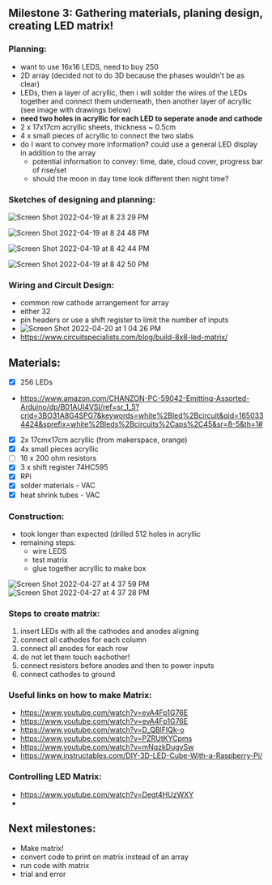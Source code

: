 ## Milestone 3: Gathering materials, planing design, creating LED matrix!

### Planning:
- want to use 16x16 LEDS, need to buy 250
- 2D array (decided not to do 3D because the phases wouldn't be as clear)
- LEDs, then a layer of acryllic, then i will solder the wires of the LEDs together and connect them underneath, then another layer of acryllic (see image with drawings below)
- **need two holes in acryllic for each LED to seperate anode and cathode**
- 2 x 17x17cm acryllic sheets, thickness ~ 0.5cm
- 4 x small pieces of acryllic to connect the two slabs
- do I want to convey more information? could use a general LED display in addition to the array
  - potential information to convey: time, date, cloud cover, progress bar of rise/set
  - should the moon in day time look different then night time? 

### Sketches of designing and planning:
![Screen Shot 2022-04-19 at 8 23 29 PM](https://user-images.githubusercontent.com/70282901/164122206-c68a99d2-93f6-48f1-9eee-2c880a8b4bde.png)

![Screen Shot 2022-04-19 at 8 24 48 PM](https://user-images.githubusercontent.com/70282901/164122238-694736f5-4fba-4b36-91d4-1c730efdcca4.png)

![Screen Shot 2022-04-19 at 8 42 44 PM](https://user-images.githubusercontent.com/70282901/164124306-cd694c0c-039f-415d-a257-c768a604167b.png)

![Screen Shot 2022-04-19 at 8 42 50 PM](https://user-images.githubusercontent.com/70282901/164124550-4b2bb5a6-9314-42b7-82aa-74c642da7260.png)

### Wiring and Circuit Design:
- common row cathode arrangement for array
- either 32
-  pin headers or use a shift register to limit the number of inputs
- ![Screen Shot 2022-04-20 at 1 04 26 PM](https://user-images.githubusercontent.com/70282901/164284852-e76cdb62-9827-488d-9f32-48a5ff859862.png)
- https://www.circuitspecialists.com/blog/build-8x8-led-matrix/

## Materials:
- [x] 256 LEDs
- https://www.amazon.com/CHANZON-PC-59042-Emitting-Assorted-Arduino/dp/B01AUI4VSI/ref=sr_1_5?crid=3BO31A8G4SPG7&keywords=white%2Bled%2Bcircuit&qid=1650334424&sprefix=white%2Bleds%2Bcircuits%2Caps%2C45&sr=8-5&th=1#
- [x] 2x 17cmx17cm acryllic (from makerspace, orange)
- [x] 4x small pieces acryllic
- [ ] 16 x 200 ohm resistors
- [x] 3 x shift register 74HC595
- [x] RPi
- [x] solder materials - VAC
- [x] heat shrink tubes - VAC

### Construction:
- took longer than expected (drilled 512 holes in acryllic
- remaining steps:
  - wire LEDS
  - test matrix
  - glue together acryllic to make box

![Screen Shot 2022-04-27 at 4 37 59 PM](https://user-images.githubusercontent.com/70282901/165626834-92047d3e-eb11-4dad-a853-926f25813961.png)
![Screen Shot 2022-04-27 at 4 37 28 PM](https://user-images.githubusercontent.com/70282901/165626839-e892120c-ef78-4b98-a04a-0bc77cd4d45e.png)


### Steps to create matrix:
1. insert LEDs with all the cathodes and anodes aligning
2. connect all cathodes for each column
3. connect all anodes for each row
4. do not let them touch eachother!
5. connect resistors before anodes and then to power inputs
6. connect cathodes to ground

### Useful links on how to make Matrix:
- https://www.youtube.com/watch?v=evA4Fp1G76E
- https://www.youtube.com/watch?v=evA4Fp1G76E 
- https://www.youtube.com/watch?v=D_QBlFIQk-o 
- https://www.youtube.com/watch?v=PZRUtKYCpms 
- https://www.youtube.com/watch?v=mNqzkDugvSw 
- https://www.instructables.com/DIY-3D-LED-Cube-With-a-Raspberry-Pi/

### Controlling LED Matrix:
- https://www.youtube.com/watch?v=Degt4HUzWXY
- 

## Next milestones:
- Make matrix!
- convert code to print on matrix instead of an array
- run code with matrix
- trial and error
